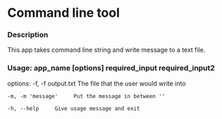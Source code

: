 # Command line tool

### Description 

This app takes command line string and write message to a text file.

### Usage: app_name [options] required_input required_input2
  options:
    -f, -f output.txt     The file that the user would write into

    -m, -m 'message'     Put the message in between ''
    
    -h, --help     Give usage message and exit
    